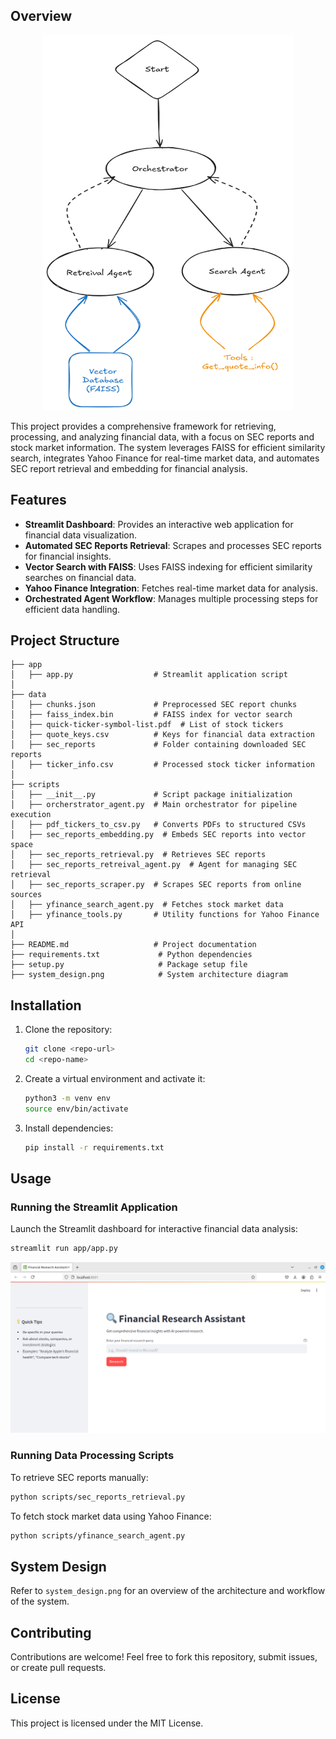 ## Overview

<div align="center">
<img src="./system_design.png" alt="System Design" width="400" height="600">
</div>

This project provides a comprehensive framework for retrieving, processing, and analyzing financial data, with a focus on SEC reports and stock market information. The system leverages FAISS for efficient similarity search, integrates Yahoo Finance for real-time market data, and automates SEC report retrieval and embedding for financial analysis.

## Features
- **Streamlit Dashboard**: Provides an interactive web application for financial data visualization.
- **Automated SEC Reports Retrieval**: Scrapes and processes SEC reports for financial insights.
- **Vector Search with FAISS**: Uses FAISS indexing for efficient similarity searches on financial data.
- **Yahoo Finance Integration**: Fetches real-time market data for analysis.
- **Orchestrated Agent Workflow**: Manages multiple processing steps for efficient data handling.

## Project Structure
```
├── app
│   ├── app.py                  # Streamlit application script
│
├── data
│   ├── chunks.json             # Preprocessed SEC report chunks
│   ├── faiss_index.bin         # FAISS index for vector search
│   ├── quick-ticker-symbol-list.pdf  # List of stock tickers
│   ├── quote_keys.csv          # Keys for financial data extraction
│   ├── sec_reports             # Folder containing downloaded SEC reports
│   ├── ticker_info.csv         # Processed stock ticker information
│
├── scripts
│   ├── __init__.py             # Script package initialization
│   ├── orcherstrator_agent.py  # Main orchestrator for pipeline execution
│   ├── pdf_tickers_to_csv.py   # Converts PDFs to structured CSVs
│   ├── sec_reports_embedding.py  # Embeds SEC reports into vector space
│   ├── sec_reports_retrieval.py  # Retrieves SEC reports
│   ├── sec_reports_retreival_agent.py  # Agent for managing SEC retrieval
│   ├── sec_reports_scraper.py  # Scrapes SEC reports from online sources
│   ├── yfinance_search_agent.py  # Fetches stock market data
│   ├── yfinance_tools.py       # Utility functions for Yahoo Finance API
│
├── README.md                   # Project documentation
├── requirements.txt             # Python dependencies
├── setup.py                     # Package setup file
├── system_design.png            # System architecture diagram
```

## Installation
1. Clone the repository:
   ```bash
   git clone <repo-url>
   cd <repo-name>
   ```
2. Create a virtual environment and activate it:
   ```bash
   python3 -m venv env
   source env/bin/activate
   ```
3. Install dependencies:
   ```bash
   pip install -r requirements.txt
   ```

## Usage
### Running the Streamlit Application
Launch the Streamlit dashboard for interactive financial data analysis:
```bash
streamlit run app/app.py
```

<div align="center">
<img src="./app/image.png" alt="App">
</div>

### Running Data Processing Scripts
To retrieve SEC reports manually:
```bash
python scripts/sec_reports_retrieval.py
```
To fetch stock market data using Yahoo Finance:
```bash
python scripts/yfinance_search_agent.py
```

## System Design
Refer to `system_design.png` for an overview of the architecture and workflow of the system.

## Contributing
Contributions are welcome! Feel free to fork this repository, submit issues, or create pull requests.

## License
This project is licensed under the MIT License.
